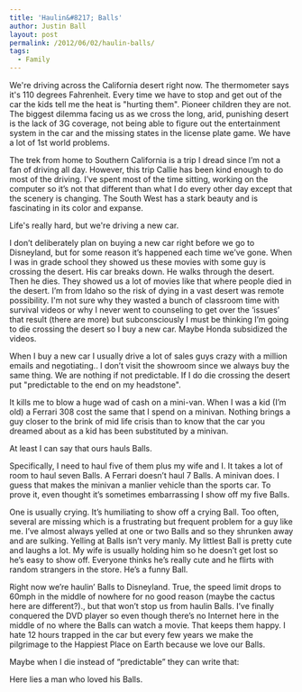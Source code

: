 ```yaml
---
title: 'Haulin&#8217; Balls'
author: Justin Ball
layout: post
permalink: /2012/06/02/haulin-balls/
tags:
  - Family
---
```

We're driving across the California desert right now. The thermometer says it's 110 degrees Fahrenheit. Every time we have to stop and get out of the car the kids tell me the heat is "hurting them". Pioneer children they are not. The biggest dilemma facing us as we cross the long, arid, punishing desert is the lack of 3G coverage, not being able to figure out the entertainment system in the car and the missing states in the license plate game. We have a lot of 1st world problems.

The trek from home to Southern California is a trip I dread since I’m not a fan of driving all day. However, this trip Callie has been kind enough to do most of the driving. I’ve spent most of the time sitting, working on the computer so it’s not that different than what I do every other day except that the scenery is changing. The South West has a stark beauty and is fascinating in its color and expanse.

Life's really hard, but we're driving a new car.

I don’t deliberately plan on buying a new car right before we go to Disneyland, but for some reason it’s happened each time we’ve gone. When I was in grade school they showed us these movies with some guy is crossing the desert. His car breaks down. He walks through the desert. Then he dies. They showed us a lot of movies like that where people died in the desert. I’m from Idaho so the risk of dying in a vast desert was remote possibility. I'm not sure why they wasted a bunch of classroom time with survival videos or why I never went to counseling to get over the ‘issues’ that result (there are more) but subconsciously I must be thinking I’m going to die crossing the desert so I buy a new car. Maybe Honda subsidized the videos.

When I buy a new car I usually drive a lot of sales guys crazy with a million emails and negotiating.. I don’t visit the showroom since we always buy the same thing. We are nothing if not predictable. If I do die crossing the desert put "predictable to the end on my headstone".

It kills me to blow a huge wad of cash on a mini-van. When I was a kid (I’m old) a Ferrari 308 cost the same that I spend on a minivan. Nothing brings a guy closer to the brink of mid life crisis than to know that the car you dreamed about as a kid has been substituted by a minivan.

At least I can say that ours hauls Balls.

Specifically, I need to haul five of them plus my wife and I. It takes a lot of room to haul seven Balls. A Ferrari doesn’t haul 7 Balls. A minivan does. I guess that makes the minivan a manlier vehicle than the sports car. To prove it, even thought it’s sometimes embarrassing I show off my five Balls.

One is usually crying. It’s humiliating to show off a crying Ball. Too often, several are missing which is a frustrating but frequent problem for a guy like me. I’ve almost always yelled at one or two Balls and so they shrunken away and are sulking. Yelling at Balls isn’t very manly. My littlest Ball is pretty cute and laughs a lot. My wife is usually holding him so he doesn’t get lost so he’s easy to show off. Everyone thinks he’s really cute and he flirts with random strangers in the store. He’s a funny Ball.

Right now we’re haulin’ Balls to Disneyland. True, the speed limit drops to 60mph in the middle of nowhere for no good reason (maybe the cactus here are different?)., but that won’t stop us from haulin Balls. I’ve finally conquered the DVD player so even though there’s no Internet here in the middle of no where the Balls can watch a movie. That keeps them happy. I hate 12 hours trapped in the car but every few years we make the pilgrimage to the Happiest Place on Earth because we love our Balls.

Maybe when I die instead of “predictable” they can write that:

Here lies a man who loved his Balls.